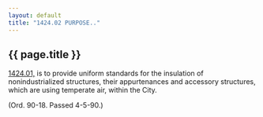 ```yaml
---
layout: default 
title: "1424.02 PURPOSE.."
---
```


{{ page.title }}
----------------
[1424.01,](56ddc479.html) is to provide uniform standards for the
insulation of nonindustrialized structures, their appurtenances and
accessory structures, which are using temperate air, within the City.

(Ord. 90-18. Passed 4-5-90.)
